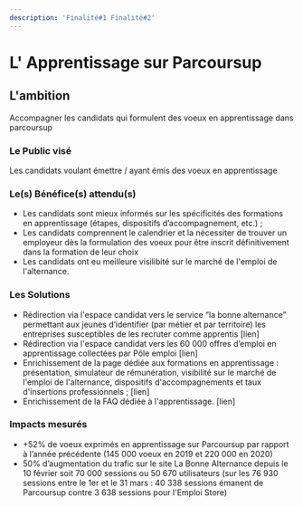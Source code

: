 ```yaml
---
description: 'Finalité#1 Finalité#2'
---
```


# L' Apprentissage sur Parcoursup

## **L'ambition**

Accompagner les candidats qui formulent des voeux en apprentissage dans parcoursup

### Le Public visé

Les candidats voulant émettre / ayant émis des voeux en apprentissage

### Le\(s\) Bénéfice\(s\) attendu\(s\)

* Les candidats sont mieux informés sur les spécificités des formations en apprentissage \(étapes, dispositifs d’accompagnement, etc.\) ;
* Les candidats comprennent le calendrier et la nécessiter de trouver un employeur dès la formulation des voeux pour être inscrit définitivement dans la formation de leur choix 
* Les candidats ont eu meilleure visilibité sur le marché de l'emploi de l'alternance.

### Les Solutions

* Rédirection via l'espace candidat vers le service “la bonne alternance” permettant aux jeunes d’identifier \(par métier et par territoire\) les entreprises susceptibles de les recruter comme apprentis \[lien\]
* Rédirection via l'espace candidat vers les 60 000 offres d’emploi en apprentissage collectées par Pôle emploi \[lien\]
* Enrichissement de la page dédiée aux formations en apprentissage : présentation, simulateur de rémunération, visibilité sur le marché de l'emploi de l'alternance, dispositifs d'accompagnements et taux d'insertions professionnels ; \[lien\]
* Enrichissement de la FAQ dédiée à l'apprentissage. \[lien\]

### Impacts mesurés

* +52% de voeux exprimés en apprentissage sur Parcoursup par rapport à l’année précédente \(145 000 voeux en 2019 et 220 000 en 2020\)
* 50% d’augmentation du trafic sur le site La Bonne Alternance depuis le 10 février soit 70 000 sessions ou 50 670 utilisateurs \(sur les 76 930 sessions entre le 1er et le 31 mars : 40 338 sessions émanent de Parcoursup contre 3 638 sessions pour l'Emploi Store\)

